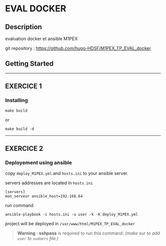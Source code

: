 # EVAL DOCKER

## Description

evaluation docker et ansible M1PEX

git repository : https://github.com/hugo-HDSF/M1PEX_TP_EVAL_docker

## Getting Started

---

## EXERCICE 1
### Installing

```Shell
make build
```

or

```Shell
make build -d
```

---

## EXERCICE 2
### Deployement using ansible

copy `deploy_M1PEX.yml` and `hosts.ini` to your ansible server.

servers addresses are located in `hosts.ini`

```ìni
[servers]
mon_serveur ansible_host=192.168.64
```
run command

```Shell
ansible-playbook -i hosts.ini -u user -k -K deploy_M1PEX.yml
```

project will be deployed in `/var/www/html/M1PEX_TP_EVAL_docker`

> **Warning** : **sshpass** is required to run this command.
> *(make sur to add `user` to `sudoers` file.)*